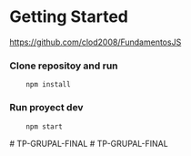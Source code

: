 # Getting Started
https://github.com/clod2008/FundamentosJS

### Clone repositoy and run

```
    npm install
```


### Run proyect dev
```
    npm start
```
#   T P - G R U P A L - F I N A L  
 #   T P - G R U P A L - F I N A L  
 